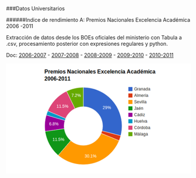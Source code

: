 ###Datos Universitarios

######Indice de rendimiento A: Premios Nacionales Excelencia Académica 2006 -2011

Extracción de datos desde los BOEs oficiales del ministerio con Tabula a .csv, procesamiento posterior con expresiones regulares y python.

Doc: 
[2006-2007](http://www.boe.es/boe/dias/2008/11/27/pdfs/A47440-47448.pdf) -
[2007-2008](http://www.boe.es/boe/dias/2010/05/04/pdfs/BOE-A-2010-7120.pdf) -
[2008-2009](http://www.boe.es/boe/dias/2011/07/13/pdfs/BOE-A-2011-12096.pdf) -
[2009-2010](http://www.boe.es/boe/dias/2013/04/16/pdfs/BOE-A-2013-4027.pdf) -
[2010-2011](http://www.boe.es/boe/dias/2014/05/08/pdfs/BOE-A-2014-4844.pdf)

![](premios.png)
